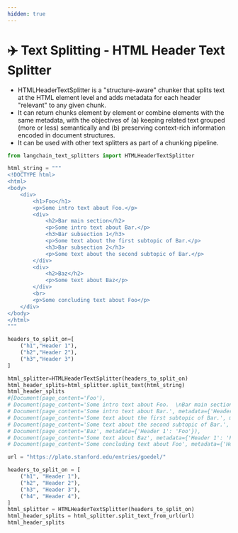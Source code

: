 ```yaml
---
hidden: true
---
```


# ✈️ Text Splitting - HTML Header Text Splitter

* HTMLHeaderTextSplitter is a "structure-aware" chunker that splits text at the HTML element level and adds metadata for each header "relevant" to any given chunk.
* It can return chunks element by element or combine elements with the same metadata, with the objectives of (a) keeping related text grouped (more or less) semantically and (b) preserving context-rich information encoded in document structures.
* It can be used with other text splitters as part of a chunking pipeline.

```python
from langchain_text_splitters import HTMLHeaderTextSplitter

html_string = """
<!DOCTYPE html>
<html>
<body>
    <div>
        <h1>Foo</h1>
        <p>Some intro text about Foo.</p>
        <div>
            <h2>Bar main section</h2>
            <p>Some intro text about Bar.</p>
            <h3>Bar subsection 1</h3>
            <p>Some text about the first subtopic of Bar.</p>
            <h3>Bar subsection 2</h3>
            <p>Some text about the second subtopic of Bar.</p>
        </div>
        <div>
            <h2>Baz</h2>
            <p>Some text about Baz</p>
        </div>
        <br>
        <p>Some concluding text about Foo</p>
    </div>
</body>
</html>
"""

headers_to_split_on=[
    ("h1","Header 1"),
    ("h2","Header 2"),
    ("h3","Header 3")
]

html_splitter=HTMLHeaderTextSplitter(headers_to_split_on)
html_header_splits=html_splitter.split_text(html_string)
html_header_splits
#[Document(page_content='Foo'),
# Document(page_content='Some intro text about Foo.  \nBar main section Bar subsection 1 Bar subsection 2', metadata={'Header 1': 'Foo'}),
# Document(page_content='Some intro text about Bar.', metadata={'Header 1': 'Foo', 'Header 2': 'Bar main section'}),
# Document(page_content='Some text about the first subtopic of Bar.', metadata={'Header 1': 'Foo', 'Header 2': 'Bar main section', 'Header 3': 'Bar subsection 1'}),
# Document(page_content='Some text about the second subtopic of Bar.', metadata={'Header 1': 'Foo', 'Header 2': 'Bar main section', 'Header 3': 'Bar subsection 2'}),
# Document(page_content='Baz', metadata={'Header 1': 'Foo'}),
# Document(page_content='Some text about Baz', metadata={'Header 1': 'Foo', 'Header 2': 'Baz'}),
# Document(page_content='Some concluding text about Foo', metadata={'Header 1': 'Foo'})]

url = "https://plato.stanford.edu/entries/goedel/"

headers_to_split_on = [
    ("h1", "Header 1"),
    ("h2", "Header 2"),
    ("h3", "Header 3"),
    ("h4", "Header 4"),
]
html_splitter = HTMLHeaderTextSplitter(headers_to_split_on)
html_header_splits = html_splitter.split_text_from_url(url)
html_header_splits
```
